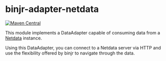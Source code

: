 # binjr-adapter-netdata

[![Maven Central](https://img.shields.io/maven-central/v/eu.binjr/binjr-adapter-netdata.svg?label=Maven%20Central&style=flat-square)](https://search.maven.org/search?q=g:%22eu.binjr%22%20AND%20a:%22binjr-adapter-netdata%22)

This module implements a DataAdapter capable of consuming data from a [Netdata](https://www.netdata.cloud/) instance.

Using this DataAdapter, you can connect to a Netdata server via HTTP and use the flexibility offered by binjr to 
navigate through the data.


